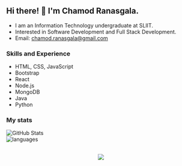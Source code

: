 ## Hi there! 👋 I'm Chamod Ranasgala.
* I am an Information Technology undergraduate at SLIIT. <br>
* Interested in Software Development and Full Stack Development. <br>
* Email: chamod.ranasgala@gmail.com

### Skills and Experience

- HTML, CSS, JavaScript
- Bootstrap
- React
- Node.js
- MongoDB
- Java
- Python

### My stats

![GitHub Stats](https://github-readme-stats.vercel.app/api?username=chamodranasgala&theme=great-gatsby) <br>
<img align="center" src="https://github-readme-stats.vercel.app/api/top-langs/?username=chamodranasgala&&exclude_reo=chamodranasgala&layout=compact&theme=great-gatsby" alt="languages"/> <br><br>

<p align="center">
  <img src="https://skillicons.dev/icons?i=mern,html,css,js,bootstrap,jquery,java,nodejs,mongodb,react,php,laravel,git,eclipse,androidstudio,vscode"/>
</p>
